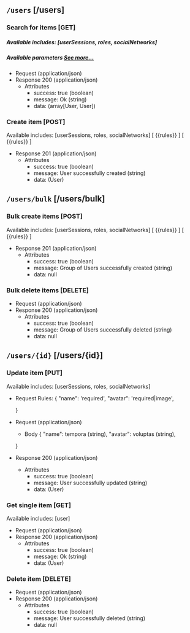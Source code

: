 ## <code>/users</code> [/users]

### Search for items [GET]
##### Available includes: [userSessions, roles, socialNetworks]
##### Available parameters <a href="#header-filters">See more...</a>
+ Request (application/json)
    <!-- include(request/header.md) -->
+ Response 200 (application/json)
    + Attributes         
        + success: true (boolean)
        + message: Ok (string)
        + data: (array[User, User])

<!-- include(response/401.md) -->
<!-- include(response/500.md) -->
### Create item [POST]
Available includes: [userSessions, roles, socialNetworks]
[
{{rules}}
        ]
[
{{rules}}
        ]
+ Response 201 (application/json)
    + Attributes         
        + success: true (boolean)
        + message: User successfully created (string)
        + data: (User)

<!-- include(response/401.md) -->
<!-- include(response/422.md) -->
<!-- include(response/500.md) -->

## <code>/users/bulk</code> [/users/bulk]
### Bulk create items [POST]
Available includes: [userSessions, roles, socialNetworks]
[
{{rules}}
        ]
[
{{rules}}
        ]
+ Response 201 (application/json)
    + Attributes         
        + success: true (boolean)
        + message: Group of Users successfully created (string)
        + data: null

<!-- include(response/401.md) -->
<!-- include(response/422.md) -->
<!-- include(response/500.md) -->
### Bulk delete items [DELETE]
+ Request (application/json)
    <!-- include(request/header.md) -->    
+ Response 200 (application/json)
    + Attributes         
        + success: true (boolean)
        + message: Group of Users successfully deleted (string)
        + data: null

<!-- include(response/401.md) -->
<!-- include(response/404.md) -->
<!-- include(response/500.md) -->

## <code>/users/{id}</code> [/users/{id}]
### Update item [PUT]
Available includes: [userSessions, roles, socialNetworks]
<!-- include(parameters/id.md) -->
+ Request Rules:
    {
            "name": 'required',
            "avatar": 'required|image',

    }
+ Request (application/json)
    <!-- include(request/header.md) -->
    + Body
    {
            "name": tempora (string),
            "avatar": voluptas (string),

    }
+ Response 200 (application/json)
    + Attributes         
        + success: true (boolean)
        + message: User successfully updated (string)
        + data: (User)

<!-- include(response/401.md) -->
<!-- include(response/404.md) -->
<!-- include(response/422.md) -->
<!-- include(response/500.md) -->
### Get single item [GET]
Available includes: [user]
<!-- include(parameters/id.md) -->
+ Request (application/json)
    <!-- include(request/header.md) -->
+ Response 200 (application/json)
    + Attributes         
        + success: true (boolean)
        + message: Ok (string)
        + data: (User)

<!-- include(response/401.md) -->
<!-- include(response/404.md) -->
<!-- include(response/500.md) -->
### Delete item [DELETE]
<!-- include(parameters/id.md) -->
+ Request (application/json)
    <!-- include(request/header.md) -->    
+ Response 200 (application/json)
    + Attributes         
        + success: true (boolean)
        + message: User successfully deleted (string)
        + data: null

<!-- include(response/401.md) -->
<!-- include(response/404.md) -->
<!-- include(response/500.md) -->



